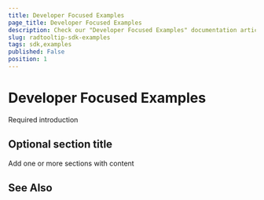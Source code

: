 ```yaml
---
title: Developer Focused Examples
page_title: Developer Focused Examples
description: Check our "Developer Focused Examples" documentation article for the RadToolTip WPF control.
slug: radtooltip-sdk-examples
tags: sdk,examples
published: False
position: 1
---
```


# Developer Focused Examples



Required introduction

## Optional section title

Add one or more sections with content

## See Also
